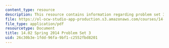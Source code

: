 ```yaml
---
content_type: resource
description: This resource contains information regarding problem set 3.
file: https://ol-ocw-studio-app-production.s3.amazonaws.com/courses/14-02-principles-of-macroeconomics-spring-2014/26c30b3e1fdd96fa9bf1c2552fbd8201_MIT14_02S14_pset3.pdf
file_type: application/pdf
resourcetype: Document
title: 14.02 Spring 2014 Problem Set 3
uid: 26c30b3e-1fdd-96fa-9bf1-c2552fbd8201
---
```

